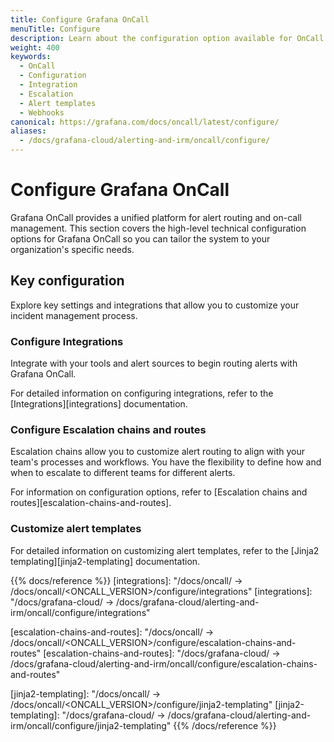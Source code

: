 ```yaml
---
title: Configure Grafana OnCall
menuTitle: Configure
description: Learn about the configuration option available for OnCall
weight: 400
keywords:
  - OnCall
  - Configuration
  - Integration
  - Escalation
  - Alert templates
  - Webhooks
canonical: https://grafana.com/docs/oncall/latest/configure/
aliases:
  - /docs/grafana-cloud/alerting-and-irm/oncall/configure/
---
```


# Configure Grafana OnCall

Grafana OnCall provides a unified platform for alert routing and on-call management. This section covers the high-level technical configuration options for
Grafana OnCall so you can tailor the system to your organization's specific needs.

## Key configuration

Explore key settings and integrations that allow you to customize your incident management process.

### Configure Integrations

Integrate with your tools and alert sources to begin routing alerts with Grafana OnCall.

For detailed information on configuring integrations, refer to the [Integrations][integrations] documentation.

### Configure Escalation chains and routes

Escalation chains allow you to customize alert routing to align with your team's processes and workflows.
You have the flexibility to define how and when to escalate to different teams for different alerts.

For information on configuration options, refer to [Escalation chains and routes][escalation-chains-and-routes].

### Customize alert templates

For detailed information on customizing alert templates, refer to the [Jinja2 templating][jinja2-templating] documentation.

{{% docs/reference %}}
[integrations]: "/docs/oncall/ -> /docs/oncall/<ONCALL_VERSION>/configure/integrations"
[integrations]: "/docs/grafana-cloud/ -> /docs/grafana-cloud/alerting-and-irm/oncall/configure/integrations"

[escalation-chains-and-routes]: "/docs/oncall/ -> /docs/oncall/<ONCALL_VERSION>/configure/escalation-chains-and-routes"
[escalation-chains-and-routes]: "/docs/grafana-cloud/ -> /docs/grafana-cloud/alerting-and-irm/oncall/configure/escalation-chains-and-routes"

[jinja2-templating]: "/docs/oncall/ -> /docs/oncall/<ONCALL_VERSION>/configure/jinja2-templating"
[jinja2-templating]: "/docs/grafana-cloud/ -> /docs/grafana-cloud/alerting-and-irm/oncall/configure/jinja2-templating"
{{% /docs/reference %}}
